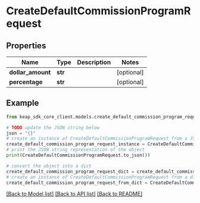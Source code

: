 # CreateDefaultCommissionProgramRequest


## Properties

Name | Type | Description | Notes
------------ | ------------- | ------------- | -------------
**dollar_amount** | **str** |  | [optional] 
**percentage** | **str** |  | [optional] 

## Example

```python
from keap_sdk_core_client.models.create_default_commission_program_request import CreateDefaultCommissionProgramRequest

# TODO update the JSON string below
json = "{}"
# create an instance of CreateDefaultCommissionProgramRequest from a JSON string
create_default_commission_program_request_instance = CreateDefaultCommissionProgramRequest.from_json(json)
# print the JSON string representation of the object
print(CreateDefaultCommissionProgramRequest.to_json())

# convert the object into a dict
create_default_commission_program_request_dict = create_default_commission_program_request_instance.to_dict()
# create an instance of CreateDefaultCommissionProgramRequest from a dict
create_default_commission_program_request_from_dict = CreateDefaultCommissionProgramRequest.from_dict(create_default_commission_program_request_dict)
```
[[Back to Model list]](../README.md#documentation-for-models) [[Back to API list]](../README.md#documentation-for-api-endpoints) [[Back to README]](../README.md)


